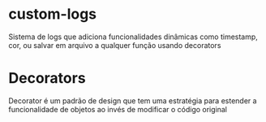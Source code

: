 # custom-logs
Sistema de logs que adiciona funcionalidades dinâmicas como timestamp, cor, ou salvar em arquivo a qualquer função usando decorators

# Decorators
Decorator é um padrão de design que tem uma estratégia para estender a funcionalidade de objetos ao invés de modificar o código original

